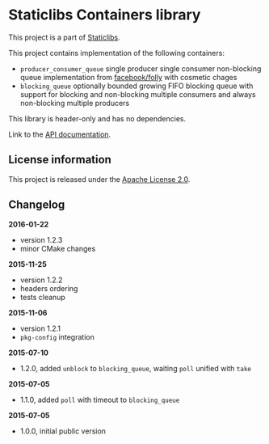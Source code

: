 Staticlibs Containers library
=============================

This project is a part of [Staticlibs](http://staticlibs.net/).

This project contains implementation of the following containers:

 - `producer_consumer_queue` single producer single consumer non-blocking queue implementation
from [facebook/folly](https://github.com/facebook/folly/blob/b75ef0a0af48766298ebcc946dd31fe0da5161e3/folly/ProducerConsumerQueue.h) with cosmetic chages
 - `blocking_queue` optionally bounded growing FIFO blocking queue with support for blocking and 
non-blocking multiple consumers and always non-blocking multiple producers

This library is header-only and has no dependencies.

Link to the [API documentation](http://staticlibs.github.io/staticlib_containers/docs/html/namespacestaticlib_1_1containers.html).

License information
-------------------

This project is released under the [Apache License 2.0](http://www.apache.org/licenses/LICENSE-2.0).

Changelog
---------

**2016-01-22**

 * version 1.2.3
 * minor CMake changes

**2015-11-25**

 * version 1.2.2
 * headers ordering
 * tests cleanup

**2015-11-06**

 * version 1.2.1
 * `pkg-config` integration

**2015-07-10**

 * 1.2.0, added `unblock` to `blocking_queue`, waiting `poll` unified with `take`

**2015-07-05**

 * 1.1.0, added `poll` with timeout to `blocking_queue`

**2015-07-05**

 * 1.0.0, initial public version
